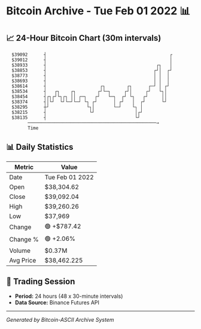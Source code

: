 # Bitcoin Archive - Tue Feb 01 2022 📊

## 📈 24-Hour Bitcoin Chart (30m intervals)

```
  $39092      ┤                                              ┌ 
  $39012      ┤                                              │ 
  $38933      ┤                                         ┌┐   │ 
  $38853      ┤                                        ┌┘│  ┌┘ 
  $38773      ┤                                        │ │  │  
  $38693      ┤                                        │ │  │  
  $38614      ┤                    ┌┐        ┌┐      ┌─┘ │ ┌┘  
  $38534      ┤   ┌┐    ┌┐        ┌┘└─┐     ┌┘│     ┌┘   └┐│   
  $38454      ┤┌┐┌┘└┐┌┐ ││ ┌─┐   ┌┘   └─┐  ┌┘ └┐   ┌┘     ││   
  $38374      ┤│└┘  └┘└─┘└─┘ └┐ ┌┘      │ ┌┘   │  ┌┘      └┘   
  $38295      ┼┘              └┐│       └─┘    └┐ │            
  $38215      ┤                └┘               │┌┘            
  $38135      ┤                                 └┘             
        ────────────────────────────────────────────────→
        Time
```

## 📊 Daily Statistics

| Metric | Value |
|--------|-------|
| Date | Tue Feb 01 2022 |
| Open | $38,304.62 |
| Close | $39,092.04 |
| High | $39,260.26 |
| Low | $37,969 |
| Change | 🟢 +$787.42 |
| Change % | 🟢 +2.06% |
| Volume | $0.37M |
| Avg Price | $38,462.225 |

## 📅 Trading Session

- **Period:** 24 hours (48 x 30-minute intervals)
- **Data Source:** Binance Futures API

---
*Generated by Bitcoin-ASCII Archive System*
